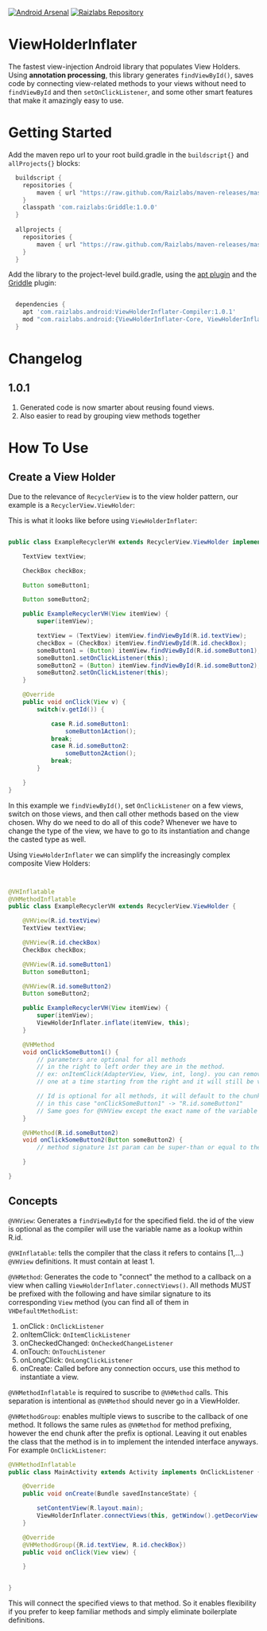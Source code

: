 [![Android Arsenal](https://img.shields.io/badge/Android%20Arsenal-ViewHolderInflater-lightgrey.svg?style=flat)](https://android-arsenal.com/details/1/1257) [![Raizlabs Repository](http://img.shields.io/badge/Raizlabs%20Repository-1.0.1-blue.svg?style=flat)](https://github.com/Raizlabs/maven-releases)

ViewHolderInflater
==================

The fastest view-injection Android library that populates View Holders. Using **annotation processing**,
this library generates ```findViewById()```, saves code by connecting view-related methods
to your views without need to ```findViewById``` and then ```setOnClickListener```, and some other smart
features that make it amazingly easy to use.

# Getting Started

Add the maven repo url to your root build.gradle in the ```buildscript{}``` and ```allProjects{}``` blocks:

```groovy
  buildscript {
    repositories {
        maven { url "https://raw.github.com/Raizlabs/maven-releases/master/releases" }
    }
    classpath 'com.raizlabs:Griddle:1.0.0'
  }
  
  allprojects {
    repositories {
        maven { url "https://raw.github.com/Raizlabs/maven-releases/master/releases" }
    }
  }


```

Add the library to the project-level build.gradle, using the [apt plugin](https://bitbucket.org/hvisser/android-apt) and the 
[Griddle](https://github.com/Raizlabs/Griddle) plugin:

```groovy

  dependencies {
    apt 'com.raizlabs.android:ViewHolderInflater-Compiler:1.0.1'
    mod "com.raizlabs.android:{ViewHolderInflater-Core, ViewHolderInflater}:1.0.1"
  }

```

# Changelog

## 1.0.1

  1. Generated code is now smarter about reusing found views. 
  2. Also easier to read by grouping view methods together

# How To Use


## Create a View Holder

Due to the relevance of ```RecyclerView``` is to the view holder pattern, our example
is a ```RecyclerView.ViewHolder```:

This is what it looks like before using ```ViewHolderInflater```:

```java

public class ExampleRecyclerVH extends RecyclerView.ViewHolder implements OnClickListener {

    TextView textView;

    CheckBox checkBox;

    Button someButton1;

    Button someButton2;

    public ExampleRecyclerVH(View itemView) {
        super(itemView);

        textView = (TextView) itemView.findViewById(R.id.textView);
        checkBox = (CheckBox) itemView.findViewById(R.id.checkBox);
        someButton1 = (Button) itemView.findViewById(R.id.someButton1);
        someButton1.setOnClickListener(this);
        someButton2 = (Button) itemView.findViewById(R.id.someButton2);
        someButton2.setOnClickListener(this);
    }

    @Override
    public void onClick(View v) {
        switch(v.getId()) {

            case R.id.someButton1:
                someButton1Action();
            break;
            case R.id.someButton2:
                someButton2Action();
            break;
        }

    }
}

```

In this example we ```findViewById()```, set ```OnClickListener``` on a few views, switch on those views,
and then call other methods based on the view chosen. Why do we need to do all of this code? Whenever
we have to change the type of the view, we have to go to its instantiation and change the casted type as well.

Using  ```ViewHolderInflater``` we can simplify the increasingly complex composite View Holders:


```java


@VHInflatable
@VHMethodInflatable
public class ExampleRecyclerVH extends RecyclerView.ViewHolder {

    @VHView(R.id.textView)
    TextView textView;

    @VHView(R.id.checkBox)
    CheckBox checkBox;

    @VHView(R.id.someButton1)
    Button someButton1;

    @VHView(R.id.someButton2)
    Button someButton2;

    public ExampleRecyclerVH(View itemView) {
        super(itemView);
        ViewHolderInflater.inflate(itemView, this);
    }

    @VHMethod
    void onClickSomeButton1() {
        // parameters are optional for all methods
        // in the right to left order they are in the method.
        // ex: onItemClick(AdapterView, View, int, long). you can remove parameters
        // one at a time starting from the right and it will still be valid.

        // Id is optional for all methods, it will default to the chunk after the method prefix.
        // in this case "onClickSomeButton1" -> "R.id.someButton1"
        // Same goes for @VHView except the exact name of the variable is used in the R.id lookup
    }

    @VHMethod(R.id.someButton2)
    void onClickSomeButton2(Button someButton2) {
        // method signature 1st param can be super-than or equal to the class of its id.

    }

}


```

## Concepts

```@VHView```: Generates a ```findViewById``` for the specified field. the id of the view is optional
as the compiler will use the variable name as a lookup within R.id.

```@VHInflatable```: tells the compiler that the class it refers to contains [1,...) ```@VHView``` definitions.
It must contain at least 1.

```@VHMethod```: Generates the code to "connect" the method to a callback on a view when calling
```ViewHolderInflater.connectViews()```. All methods MUST be prefixed with the following and have similar
signature to its corresponding ```View``` method (you can find all of them in ```VHDefaultMethodList```:
  1. onClick : ```OnClickListener```
  2. onItemClick: ```OnItemClickListener```
  3. onCheckedChanged: ```OnCheckedChangeListener```
  4. onTouch: ```OnTouchListener```
  5. onLongClick: ```OnLongClickListener```
  6. onCreate: Called before any connection occurs, use this method to instantiate a view.

```@VHMethodInflatable``` is required to suscribe to ```@VHMethod``` calls. This separation is
intentional as ```@VHMethod``` should never go in a ViewHolder.

```@VHMethodGroup```: enables multiple views to suscribe to the callback of one method. It follows
the same rules as ```@VHMethod``` for method prefixing, however the end chunk after the prefix is optional. Leaving
it out enables the class that the method is in to implement the intended interface anyways. For example ```OnClickListener```:

```java
@VHMethodInflatable
public class MainActivity extends Activity implements OnClickListener {

    @Override
    public void onCreate(Bundle savedInstanceState) {

        setContentView(R.layout.main);
        ViewHolderInflater.connectViews(this, getWindow().getDecorView());
    }

    @Override
    @VHMethodGroup({R.id.textView, R.id.checkBox})
    public void onClick(View view) {

    }


}


```

This will connect the specified views to that method. So it enables flexibility if you prefer to
keep familiar methods and simply eliminate boilerplate definitions.
